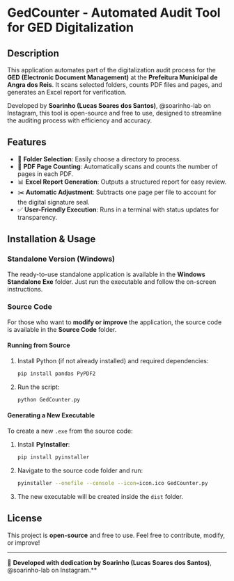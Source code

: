 # GedCounter - Automated Audit Tool for GED Digitalization

## Description
This application automates part of the digitalization audit process for the **GED (Electronic Document Management)** at the **Prefeitura Municipal de Angra dos Reis**. It scans selected folders, counts PDF files and pages, and generates an Excel report for verification.

Developed by **Soarinho (Lucas Soares dos Santos)**, @soarinho-lab on Instagram, this tool is open-source and free to use, designed to streamline the auditing process with efficiency and accuracy.

## Features
- 📂 **Folder Selection**: Easily choose a directory to process.
- 📄 **PDF Page Counting**: Automatically scans and counts the number of pages in each PDF.
- 📊 **Excel Report Generation**: Outputs a structured report for easy review.
- ✂️ **Automatic Adjustment**: Subtracts one page per file to account for the digital signature seal.
- ✅ **User-Friendly Execution**: Runs in a terminal with status updates for transparency.

## Installation & Usage
### Standalone Version (Windows)
The ready-to-use standalone application is available in the **Windows Standalone Exe** folder. Just run the executable and follow the on-screen instructions.

### Source Code
For those who want to **modify or improve** the application, the source code is available in the **Source Code** folder.

#### Running from Source
1. Install Python (if not already installed) and required dependencies:
   ```bash
   pip install pandas PyPDF2
   ```
2. Run the script:
   ```bash
   python GedCounter.py
   ```

#### Generating a New Executable
To create a new `.exe` from the source code:
1. Install **PyInstaller**:
   ```bash
   pip install pyinstaller
   ```
2. Navigate to the source code folder and run:
   ```bash
   pyinstaller --onefile --console --icon=icon.ico GedCounter.py
   ```
3. The new executable will be created inside the `dist` folder.

## License
This project is **open-source** and free to use. Feel free to contribute, modify, or improve!

---
🚀 **Developed with dedication by Soarinho (Lucas Soares dos Santos)**, @soarinho-lab on Instagram.**

